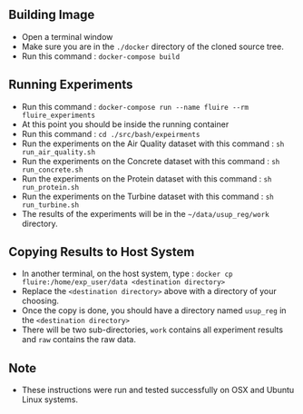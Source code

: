 Building Image
--------------
- Open a terminal window
- Make sure you are in the `./docker` directory of the cloned source tree. 
- Run this command : `docker-compose build`


Running Experiments
-------------------
- Run this command : `docker-compose run --name fluire --rm fluire_experiments`
- At this point you should be inside the running container
- Run this command :  `cd ./src/bash/expeirments`
- Run the experiments on the Air Quality dataset with this command : `sh run_air_quality.sh`
- Run the experiments on the Concrete dataset with this command : `sh run_concrete.sh`
- Run the experiments on the Protein dataset with this command : `sh run_protein.sh`
- Run the experiments on the Turbine dataset with this command  : `sh run_turbine.sh`
- The results of the experiments will be in the `~/data/usup_reg/work` directory.


Copying Results to Host System
------------------------------
- In another terminal, on the host system, type :  `docker cp fluire:/home/exp_user/data <destination directory>`
- Replace the `<destination directory>` above with a directory of your choosing.
- Once the copy is done, you should have a directory named `usup_reg` in the `<destination directory>`
- There will be two sub-directories, `work` contains all experiment results and `raw` contains the raw data.


Note
----
- These instructions were run and tested successfully on OSX and Ubuntu Linux systems.
